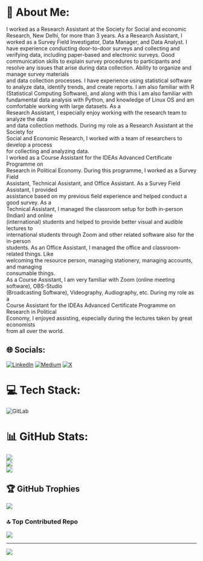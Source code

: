 # 💫 About Me:
I worked as a Research Assistant at the Society for Social and economic Research, New Delhi, for more than 3 years. As a Research Assistant, I worked as a Survey Field Investigator, Data Manager, and Data Analyst. I have experience conducting door-to-door surveys and collecting and verifying data, including paper-based and electronic surveys. Good communication skills to explain survey procedures to participants and resolve any issues that arise during data collection. Ability to organize and manage survey materials<br>and data collection processes. I have experience using statistical software to analyze data, identify trends, and create reports. I am also familiar with R (Statistical Computing Software), and along with this I am also familiar with fundamental data analysis with Python, and knowledge of Linux OS and am comfortable working with large datasets. As a<br>Research Assistant, I especially enjoy working with the research team to analyze the data<br>and data collection methods. During my role as a Research Assistant at the Society for<br>Social and Economic Research, I worked with a team of researchers to develop a process<br>for collecting and analyzing data.<br>I worked as a Course Assistant for the IDEAs Advanced Certificate Programme on<br>Research in Political Economy. During this programme, I worked as a Survey Field<br>Assistant, Technical Assistant, and Office Assistant. As a Survey Field Assistant, I provided<br>assistance based on my previous field experience and helped conduct a good survey. As a<br>Technical Assistant, I managed the classroom setup for both in-person (Indian) and online<br>(international) students and helped to provide better visual and audible lectures to<br>international students through Zoom and other related software also for the in-person<br>students. As an Office Assistant, I managed the office and classroom-related things. Like<br>welcoming the resource person, managing stationery, managing accounts, and managing<br>consumable things.<br>As a Course Assistant, I am very familiar with Zoom (online meeting software), OBS-Studio<br>(Broadcasting Software), Videography, Audiography, etc. During my role as a<br>Course Assistant for the IDEAs Advanced Certificate Programme on Research in Political<br>Economy, I enjoyed assisting, especially during the lectures taken by great economists<br>from all over the world.


## 🌐 Socials:
[![LinkedIn](https://img.shields.io/badge/LinkedIn-%230077B5.svg?logo=linkedin&logoColor=white)](https://linkedin.com/in/pawanjangra1198) [![Medium](https://img.shields.io/badge/Medium-12100E?logo=medium&logoColor=white)](https://medium.com/@pawanjangra1198) [![X](https://img.shields.io/badge/X-black.svg?logo=X&logoColor=white)](https://x.com/pawanjangra1198) 

# 💻 Tech Stack:
![GitLab](https://img.shields.io/badge/gitlab-%23181717.svg?style=for-the-badge&logo=gitlab&logoColor=white)
# 📊 GitHub Stats:
![](https://github-readme-stats.vercel.app/api?username=pawan1198&theme=dark&hide_border=false&include_all_commits=true&count_private=true)<br/>
![](https://github-readme-streak-stats.herokuapp.com/?user=pawan1198&theme=dark&hide_border=false)<br/>
![](https://github-readme-stats.vercel.app/api/top-langs/?username=pawan1198&theme=dark&hide_border=false&include_all_commits=true&count_private=true&layout=compact)

## 🏆 GitHub Trophies
![](https://github-profile-trophy.vercel.app/?username=pawan1198&theme=radical&no-frame=false&no-bg=false&margin-w=4)

### 🔝 Top Contributed Repo
![](https://github-contributor-stats.vercel.app/api?username=pawan1198&limit=5&theme=dark&combine_all_yearly_contributions=true)

---
[![](https://visitcount.itsvg.in/api?id=pawan1198&icon=0&color=0)](https://visitcount.itsvg.in)

<!-- Proudly created with GPRM ( https://gprm.itsvg.in ) -->
